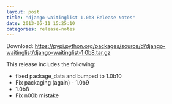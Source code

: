 ```yaml
---
layout: post
title: "django-waitinglist 1.0b8 Release Notes"
date: 2013-06-11 15:25:10
categories: release-notes
---
```


Download: <https://pypi.python.org/packages/source/d/django-waitinglist/django-waitinglist-1.0b8.tar.gz>

This release includes the following:

* fixed package_data and bumped to 1.0b10
* Fix packaging (again) - 1.0b9
* 1.0b8
* Fix n00b mistake
